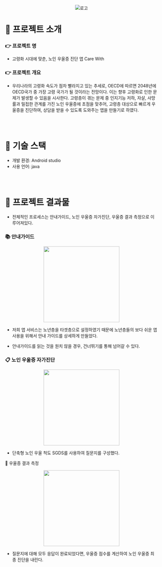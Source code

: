 <div align=center>
  
  ![로고](https://user-images.githubusercontent.com/84820008/208080797-1abb7ffe-f439-49fa-84d4-b5913d07941b.png)
  
</div>

#  🌿 프로젝트 소개

### 👉 프로젝트 명

- 고령화 시대에 맞춘, 노인 우울증 진단 앱 Care With

### 👉 프로젝트 개요

- 우리나라의 고령화 속도가 점차 빨라지고 있는 추세로, OECD에 따르면 2048년에 OECD국가 중 가장 고령 국가가 될 것이라는 전망이다. 이는 향후 고령화로 인한 문제가 발생할 수 있음을 시사한다. 고령층이 겪는 문제 중 인지기능 저하, 자살, 사망률과 밀접한 관계를 가진 노인 우울증에 초점을 맞추어, 고령층 대상으로 빠르게 우울증을 진단하여, 상담을 받을 수 있도록 도와주는 앱을 만들기로 하였다.

<br/>
<br/>

#  🔨 기술 스택

- 개발 환경: Android studio
- 사용 언어: java

<br/>
<br/>

# 🎁 프로젝트 결과물

- 전체적인 프로세스는 안내가이드, 노인 우울증 자가진단, 우울증 결과 측정으로 이루어져있다.
  

### 📚 안내가이드
<div align=center>
  
  <img src="https://user-images.githubusercontent.com/84820008/208084387-a1c8753d-5310-4c19-9694-89031eeb375f.png" width="250"/>
  
</div>

- 저희 앱 서비스는 노년층을 타겟층으로 설정하였기 때문에 노년층들의 보다 쉬운 앱 사용을 위해서 안내 가이드를 상세하게 만들었다. 

- 안내가이드를 읽는 것을 원치 않을 경우, 건너뛰기를 통해 넘어갈 수 있다.

### 📋 노인 우울증 자가진단
<div align=center>
  
  <img src="https://user-images.githubusercontent.com/84820008/208087670-f17c99b2-ffc3-48b6-a9aa-13eb1b9dcb3a.png" width="250"/>
  
</div>

- 단축형 노인 우울 척도 SGDS를 사용하여 질문지를 구성했다. 

🚩 우울증 결과 측정

<div align=center>
  
  <img src="https://user-images.githubusercontent.com/84820008/208088375-68c22060-1d8c-489f-8d17-f253a7a0bde3.png" width="250"/>
  
</div>

- 질문지에 대해 모두 응답이 완료되었다면, 우울증 점수를 계산하여 노인 우울증 최종 진단을 내린다.
